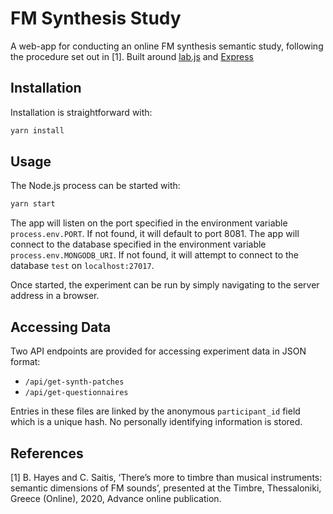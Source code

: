 # FM Synthesis Study

A web-app for conducting an online FM synthesis semantic study, following the procedure set out in [1]. Built around [lab.js](https://lab.js.org/) and [Express](https://expressjs.com/)

## Installation

Installation is straightforward with:

```zsh
yarn install
```

## Usage

The Node.js process can be started with:

```zsh
yarn start
```

The app will listen on the port specified in the environment variable `process.env.PORT`. If not found, it will default to port 8081. The app will connect to the database specified in the environment variable `process.env.MONGODB_URI`. If not found, it will attempt to connect to the database `test` on `localhost:27017`.

Once started, the experiment can be run by simply navigating to the server address in a browser.

## Accessing Data

Two API endpoints are provided for accessing experiment data in JSON format:

- `/api/get-synth-patches`
- `/api/get-questionnaires`

Entries in these files are linked by the anonymous `participant_id` field which is a unique hash. No personally identifying information is stored.

## References

[1] B. Hayes and C. Saitis, ‘There’s more to timbre than musical instruments: semantic dimensions of FM sounds’, presented at the Timbre, Thessaloniki, Greece (Online), 2020, Advance online publication.
